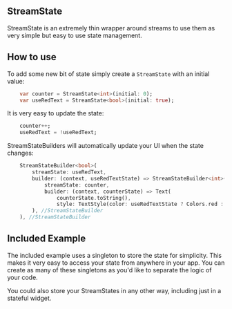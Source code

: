 

## StreamState

StreamState is an extremely thin wrapper around streams to use them as very simple but easy to use state management.


## How to use

To add some new bit of state simply create a `StreamState` with an initial value:
```dart
    var counter = StreamState<int>(initial: 0);
    var useRedText = StreamState<bool>(initial: true);

```


It is very easy to update the state:
```dart
    counter++;
    useRedText = !useRedText;
```


StreamStateBuilders will automatically update your UI when the state changes:
```dart
    StreamStateBuilder<bool>(
        streamState: useRedText,
        builder: (context, useRedTextState) => StreamStateBuilder<int>(
            streamState: counter,
            builder: (context, counterState) => Text(
                counterState.toString(),
                style: TextStyle(color: useRedTextState ? Colors.red : null),
        ), //StreamStateBuilder
    ), //StreamStateBuilder
```

## Included Example

The included example uses a singleton to store the state for simplicity.  This makes it very easy to
access your state from anywhere in your app. You can create as many of these singletons as you'd like to
separate the logic of your code.

You could also store your StreamStates in any other way, including just in a stateful widget.